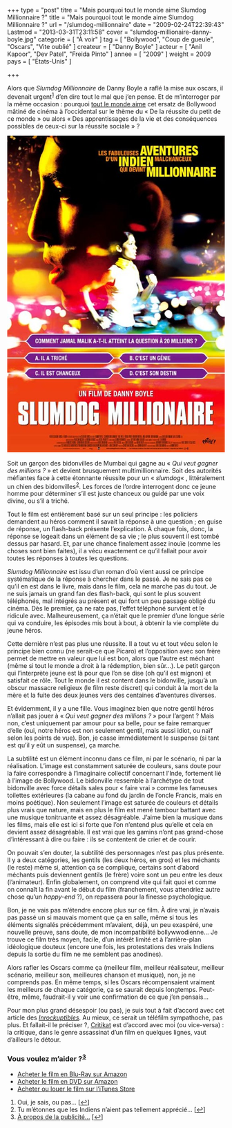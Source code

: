 +++
type = "post"
titre = "Mais pourquoi tout le monde aime Slumdog Millionnaire ?"
title = "Mais pourquoi tout le monde aime Slumdog Millionnaire ?"
url = "/slumdog-millionnaire"
date = "2009-02-24T22:39:43"
Lastmod = "2013-03-31T23:11:58"
cover = "slumdog-millionaire-danny-boyle.jpg"
categorie = [ "À voir" ]
tag = [ "Bollywood", "Coup de gueule", "Oscars", "Vite oublié" ]
createur = [ "Danny Boyle" ]
acteur = [ "Anil Kapoor", "Dev Patel", "Freida Pinto" ]
annee = [ "2009" ]
weight = 2009
pays = [ "États-Unis" ]

+++

<p>Alors que <em>Slumdog Millionnaire</em> de Danny Boyle a raflé la mise aux oscars, il devenait urgent<sup><a href="#footnote_0_1235" id="identifier_0_1235" class="footnote-link footnote-identifier-link" title="Oui, je sais, ou pas&hellip;">1</a></sup> d&rsquo;en dire tout le mal que j&rsquo;en pense. Et de m&rsquo;interroger par la même occasion : pourquoi <a href="http://www.allocine.fr/film/critiquepublic_gen_cfilm=129924.html">tout le monde aime</a> cet ersatz de Bollywood mâtiné de cinéma à l&rsquo;occidental sur le thème du &laquo;&nbsp;De la réussite du petit de ce monde&nbsp;&raquo; ou alors &laquo;&nbsp;Des apprentissages de la vie et des conséquences possibles de ceux-ci sur la réussite sociale&nbsp;&raquo; ?</p>
<div style="text-align: center;"><a href="http://www.allocine.fr/film/fichefilm_gen_cfilm=129924.html"><img class="aligncenter" src="19026767.jpg" border="0" alt="19026767.jpg.jpg" width="550" height="733" /></a></div>
<p>Soit un garçon des bidonvilles de Mumbai qui gagne au &laquo;&nbsp;<em>Qui veut gagner des millions ?</em>&nbsp;&raquo; et devient brusquement multimillionnaire. Soit des autorités méfiantes face à cette étonnante réussite pour un &laquo;&nbsp;<em>slumdog</em>&laquo;&nbsp;, littéralement un chien des bidonvilles<sup><a href="#footnote_1_1235" id="identifier_1_1235" class="footnote-link footnote-identifier-link" title="Tu m&rsquo;&eacute;tonnes que les Indiens n&rsquo;aient pas tellement appr&eacute;ci&eacute;&hellip;">2</a></sup>. Les forces de l&rsquo;ordre interrogent donc ce jeune homme pour déterminer s&rsquo;il est juste chanceux ou guidé par une voix divine, ou s&rsquo;il a triché.</p>
<p>Tout le film est entièrement basé sur un seul principe : les policiers demandent au héros comment il savait la réponse à une question ; en guise de réponse, un flash-back présente l&rsquo;explication. À chaque fois, donc, la réponse se logeait dans un élément de sa vie ; le plus souvent il est tombé dessus par hasard. Et, par une chance finalement assez inouïe (comme les choses sont bien faites), il a vécu exactement ce qu&rsquo;il fallait pour avoir toutes les réponses à toutes les questions.</p>
<p><em>Slumdog Millionnaire</em> est issu d&rsquo;un roman d&rsquo;où vient aussi ce principe systématique de la réponse à chercher dans le passé. Je ne sais pas ce qu&rsquo;il en est dans le livre, mais dans le film, cela ne marche pas du tout. Je ne suis jamais un grand fan des flash-back, qui sont le plus souvent téléphonés, mal intégrés au présent et qui font un peu passage obligé du cinéma. Dès le premier, ça ne rate pas, l&rsquo;effet téléphoné survient et le ridicule avec. Malheureusement, ça n&rsquo;était que le premier d&rsquo;une longue série qui va conduire, les épisodes mis bout à bout, à obtenir la vie complète du jeune héros.</p>
<p>Cette dernière n&rsquo;est pas plus une réussite. Il a tout vu et tout vécu selon le principe bien connu (ne serait-ce que Picaro) et l&rsquo;opposition avec son frère permet de mettre en valeur que lui est bon, alors que l&rsquo;autre est méchant (même si tout le monde a droit à la rédemption, bien sûr&#8230;). Le petit garçon qui l&rsquo;interprète jeune est là pour que l&rsquo;on se dise (oh qu&rsquo;il est mignon) et satisfait ce rôle. Tout le monde il est content dans le bidonville, jusqu&rsquo;à un obscur massacre religieux (le film reste discret) qui conduit à la mort de la mère et la fuite des deux jeunes vers des centaines d&rsquo;aventures diverses.</p>
<p>Et évidemment, il y a une fille. Vous imaginez bien que notre gentil héros n&rsquo;allait pas jouer à &laquo;&nbsp;<em>Qui veut gagner des millions ?</em>&nbsp;&raquo; pour l&rsquo;argent ? Mais non, c&rsquo;est uniquement par amour pour sa belle, pour se faire remarquer d&rsquo;elle (oui, notre héros est non seulement gentil, mais aussi idiot, ou naïf selon les points de vue). Bon, je casse immédiatement le suspense (si tant est qu&rsquo;il y eût un suspense), ça marche.</p>
<p>La subtilité est un élément inconnu dans ce film, ni par le scénario, ni par la réalisation. L&rsquo;image est constamment saturée de couleurs, sans doute pour la faire correspondre à l&rsquo;imaginaire collectif concernant l&rsquo;Inde, fortement lié à l&rsquo;image de Bollywood. Le bidonville ressemble à l&rsquo;archétype de tout bidonville avec force détails sales pour &laquo;&nbsp;faire vrai&nbsp;&raquo; comme les fameuses toilettes extérieures (la cabane au fond du jardin de l&rsquo;oncle Francis, mais en moins poétique). Non seulement l&rsquo;image est saturée de couleurs et détails plus vrais que nature, mais en plus le film est mené tambour battant avec une musique tonitruante et assez désagréable. J&rsquo;aime bien la musique dans les films, mais elle est ici si forte que l&rsquo;on n&rsquo;entend plus qu&rsquo;elle et cela en devient assez désagréable. Il est vrai que les gamins n&rsquo;ont pas grand-chose d&rsquo;intéressant à dire ou faire : ils se contentent de crier et de courir.</p>
<p>On pouvait s&rsquo;en douter, la subtilité des personnages n&rsquo;est pas plus présente. Il y a deux catégories, les gentils (les deux héros, en gros) et les méchants (le reste) même si, attention ça se complique, certains sont d&rsquo;abord méchants puis deviennent gentils (le frère) voire sont un peu entre les deux (l&rsquo;animateur). Enfin globalement, on comprend vite qui fait quoi et comme on connaît la fin avant le début du film (franchement, vous attendriez autre chose qu&rsquo;un <em>happy-end</em> ?), on repassera pour la finesse psychologique.</p>
<p>Bon, je ne vais pas m&rsquo;étendre encore plus sur ce film. À dire vrai, je n&rsquo;avais pas passé un si mauvais moment que ça en salle, même si tous les éléments signalés précédemment m&rsquo;avaient, déjà, un peu exaspéré, une nouvelle preuve, sans doute, de mon incompatibilité bollywwodienne&#8230; Je trouve ce film très moyen, facile, d&rsquo;un intérêt limité et à l&rsquo;arrière-plan idéologique douteux (encore une fois, les protestations des vrais Indiens depuis la sortie du film ne me semblent pas anodines).</p>
<p>Alors rafler les Oscars comme ça (meilleur film, meilleur réalisateur, meilleur scénario, meilleur son, meilleures chanson et musique), non, je ne comprends pas. En même temps, si les Oscars récompensaient vraiment les meilleurs de chaque catégorie, ça se saurait depuis longtemps. Peut-être, même, faudrait-il y voir une confirmation de ce que j&rsquo;en pensais&#8230;</p>
<p>Pour mon plus grand désespoir (ou pas), je suis tout à fait d&rsquo;accord avec cet article des <em><a href="http://www.lesinrocks.com/cine/cinema-article/article/larnaque-slumdog-millionaire/">Inrockuptibles</a></em>. Au mieux, ce serait un téléfilm sympathoche, pas plus. Et fallait-il le préciser ?, <a href="http://www.critikat.com/Slumdog-Millionaire.html">Critikat</a> est d&rsquo;accord avec moi (ou vice-versa) : la critique, dans le genre assassinat d&rsquo;un film en quelques lignes, vaut d&rsquo;ailleurs le détour.</p>
<div class="amazon">
<h3>Vous voulez m&rsquo;aider ?<sup><a href="#footnote_2_1235" id="identifier_2_1235" class="footnote-link footnote-identifier-link" title="&Agrave; propos de la publicit&eacute;&hellip;">3</a></sup></h3>
<ul>
<li><a href="http://www.amazon.fr/gp/product/B003T0M60K/ref=as_li_ss_tl?ie=UTF8&#038;tag=leblogdenic07-21&#038;linkCode=as2&#038;camp=1642&#038;creative=19458&#038;creativeASIN=B003T0M60K">Acheter le film en Blu-Ray sur Amazon</a></li>
<li><a href="http://www.amazon.fr/gp/product/B0025UAFVC/ref=as_li_ss_tl?ie=UTF8&#038;tag=leblogdenic07-21&#038;linkCode=as2&#038;camp=1642&#038;creative=19458&#038;creativeASIN=B0025UAFVC">Acheter le film en DVD sur Amazon</a></li>
<li><a href="https://itunes.apple.com/fr/movie/slumdog-millionaire/id384592895">Acheter ou louer le film sur l&rsquo;iTunes Store</a></li>
</ul>
</div>
<ol class="footnotes"><li id="footnote_0_1235" class="footnote">Oui, je sais, ou pas&#8230; [<a href="#identifier_0_1235" class="footnote-link footnote-back-link">&#8617;</a>]</li><li id="footnote_1_1235" class="footnote">Tu m&rsquo;étonnes que les Indiens n’aient pas tellement apprécié&#8230; [<a href="#identifier_1_1235" class="footnote-link footnote-back-link">&#8617;</a>]</li><li id="footnote_2_1235" class="footnote"><a href="http://voiretmanger.fr/soutien/">À propos de la publicité…</a> [<a href="#identifier_2_1235" class="footnote-link footnote-back-link">&#8617;</a>]</li></ol>
